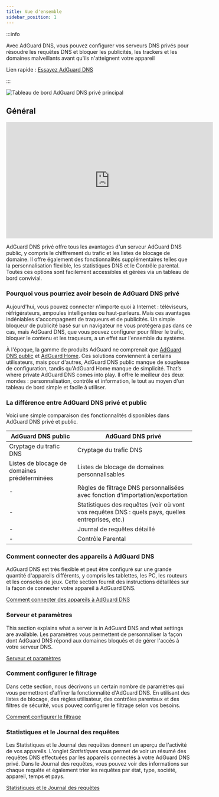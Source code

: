 ```yaml
---
title: Vue d'ensemble
sidebar_position: 1
---
```


:::info

Avec AdGuard DNS, vous pouvez configurer vos serveurs DNS privés pour résoudre les requêtes DNS et bloquer les publicités, les trackers et les domaines malveillants avant qu'ils n'atteignent votre appareil

Lien rapide : [Essayez AdGuard DNS](https://agrd.io/download-dns)

:::

![Tableau de bord AdGuard DNS privé principal](https://cdn.adtidy.org/public/Adguard/Blog/private_adguard_dns/main.png)

## Général

<iframe width="560" height="315" class="youtube-video" src="https://www.youtube-nocookie.com/embed/ME3_Ms9LO8M" title="Lecteur vidéo YouTube" frameborder="0" allow="accelerometer; autoplay; clipboard-write; encrypted-media; gyroscope; picture-in-picture" allowfullscreen></iframe>

AdGuard DNS privé offre tous les avantages d'un serveur AdGuard DNS public, y compris le chiffrement du trafic et les listes de blocage de domaine. Il offre également des fonctionnalités supplémentaires telles que la personnalisation flexible, les statistiques DNS et le Contrôle parental. Toutes ces options sont facilement accessibles et gérées via un tableau de bord convivial.

### Pourquoi vous pourriez avoir besoin de AdGuard DNS privé

Aujourd'hui, vous pouvez connecter n'importe quoi à Internet : téléviseurs, réfrigérateurs, ampoules intelligentes ou haut-parleurs. Mais ces avantages indéniables s'accompagnent de traqueurs et de publicités. Un simple bloqueur de publicité basé sur un navigateur ne vous protégera pas dans ce cas, mais AdGuard DNS, que vous pouvez configurer pour filtrer le trafic, bloquer le contenu et les traqueurs, a un effet sur l'ensemble du système.

À l'époque, la gamme de produits AdGuard ne comprenait que [AdGuard DNS public](../public-dns/overview.md) et [AdGuard Home](https://github.com/AdguardTeam/AdGuardHome). Ces solutions conviennent à certains utilisateurs, mais pour d'autres, AdGuard DNS public manque de souplesse de configuration, tandis qu'AdGuard Home manque de simplicité. That’s where private AdGuard DNS comes into play. Il offre le meilleur des deux mondes : personnalisation, contrôle et information, le tout au moyen d'un tableau de bord simple et facile à utiliser.

### La différence entre AdGuard DNS privé et public

Voici une simple comparaison des fonctionnalités disponibles dans AdGuard DNS privé et public.

| AdGuard DNS public                           | AdGuard DNS privé                                                                                 |
| -------------------------------------------- | ------------------------------------------------------------------------------------------------- |
| Cryptage du trafic DNS                       | Cryptage du trafic DNS                                                                            |
| Listes de blocage de domaines prédéterminées | Listes de blocage de domaines personnalisables                                                    |
| -                                            | Règles de filtrage DNS personnalisées avec fonction d'importation/exportation                     |
| -                                            | Statistiques des requêtes (voir où vont vos requêtes DNS : quels pays, quelles entreprises, etc.) |
| -                                            | Journal de requêtes détaillé                                                                      |
| -                                            | Contrôle Parental                                                                                 |


<!-- ## How to set up private AdGuard DNS

### For devices that support DoH, DoT, and DoQ

1. Go to your [AdGuard DNS dashboard](https://agrd.io/download-dns) (if not logged in, log in using your AdGuard account)
1. Click *Connect device* and follow on-screen instructions

:::note Supported platforms:

- Android
- iOS
- Windows
- Mac
- Linux
- Routers
- Gaming consoles
- Smart TVs

:::

Every device that you add in the AdGuard DNS panel has its own unique address that can be used if the device supports modern encrypted DNS protocols (DoH, DoT, and DoQ).

### For devices that do not support DoH, DoT, and DoQ

If the device does not support encrypted DNS and you have to use plain DNS, there are two more ways to allow AdGuard DNS to recognize the device — use dedicated IP addresses or link device's IP address.

:::note

Use plain DNS addresses only if you have no other options: this reduces the security of DNS requests. If you decide to use plain DNS, we recommend that you choose dedicated IP addresses.

:::

#### Dedicated IP addresses

For every device that you connect to AdGuard DNS, you'll be offered two dedicated IPv6 addresses that you can enter in your device settings. Using both IPv6 addresses is not mandatory, but often devices might request you to enter two IPv6 addresses.

When you connect to them, AdGuard DNS will be able to determine which particular device is sending DNS requests and display statistics for it. And you'll be able to configure DNS rules specifically for this device.

Unfortunately, not all service providers offer IPv6 support, and not all devices allow you to configure IPv6 addresses. If this is your case, you may have to rely on the Linked IP method.

#### Linked IP

If you connect your device to AdGuard DNS via Linked IP, the service will count all plain DNS requests coming from that IP address towards that "device". With this connection method, you would have to reconnect manually or through a special program each time the device's IP changes, which happens after each reboot.

The only requirement for linking IP is that **it must be a residential IP address**.

:::note

A residential IP address is an IP address assigned to a device connected to a residential ISP. It is typically associated with a physical location and is allocated to individual homes or apartments. Residential IP addresses are used by regular Internet users for their everyday online activities, such as browsing the web, accessing social media platforms, sending emails, or streaming content.

:::

If you're trying to link a residential IP address and AdGuard DNS does not allow you to do that, please contact our support team at support@adguard-dns.io.

## Private AdGuard DNS features

### Statistics

In the *Statistics* tab you can see all the summarized statistics on DNS queries made by devices connected to your Private AdGuard  DNS. It shows the total number and geography of requests, the number of blocked requests, the list of companies the requests were addressed to, requests types and top requested domains.

![Private AdGuard DNS dashboard statistics](https://cdn.adtidy.org/public/Adguard/Blog/private_adguard_dns/statistics.png)

### Traffic destination

This feature shows you where DNS requests sent by your devices go. On top of seeing the map of request destinations, you can filter the information by date, device and country.

![Private AdGuard DNS dashboard traffic](https://cdn.adtidy.org/public/Adguard/Blog/private_adguard_dns/traffic_destination.png)

### Companies

This tab allows you to quickly check which companies send the most requests, and which companies have the most blocked requests.

![Private AdGuard DNS dashboard companies](https://cdn.adtidy.org/public/Adguard/Blog/private_adguard_dns/companies.png)

### Query log

This is a detailed log where you can check out the information on every single request and also sort requests by status, type, company, device, time, country.

![Private AdGuard DNS dashboard query log](https://cdn.adtidy.org/public/Adguard/Blog/private_adguard_dns/query_log.png)

## Server settings

This section features a range of settings allowing you to customize the operation of private AdGuard DNS, ensuring the Internet functions exactly as you desire.

### Blocklists management

The *Blocklists* feature allows you to specify which domains you want to block and which you don't. Choose from a variety of blocklists for different purposes.

![Private AdGuard DNS dashboard blocklists](https://cdn.adtidy.org/public/Adguard/Blog/private_adguard_dns/blocklists.png)

### Security settings

Even if you're aware of all the tricks online scammers use, there's always a risk you'll accidentally click a malicious link. To protect yourself from such accidents, go to the *Security settings* section and check the boxes next to the options listed there.

The *Block malicious, phishing, and scam domains* feature will block domains found in the dedicated database. And the *Block newly registered domains* will block all domains registered less than 30 days ago, which are often considered risky for your online privacy.

### Parental control

To protect your child from online content you deem inappropriate, set up and activate the *Parental control* option. In addition to options such as "adult content" blocking and safe search, we've added the ability to manually specify domains for blocking and set a schedule for the *Parental control* to work accordingly.

![Parental control](https://cdn.adtidy.org/public/Adguard/Blog/private_adguard_dns/parental_control.png)

### User rules

For cases where pre-installed blocklists with thousands of rules are not enough, we have a handy feature called *User rules*. Here you can manually add custom rules to block/unblock a specific domain or import custom rule lists (see [DNS filtering rules syntax](../general/dns-filtering-syntax.md)). You can export the lists.

![Private AdGuard DNS dashboard user rules](https://cdn.adtidy.org/public/Adguard/Blog/private_adguard_dns/import.png)

### DNS-over-HTTPS with authentication

DNS-over-HTTPS with authentication provides a login and password to connect to the server. This can limit access to unauthorized users and increase security.

To enable this feature, go to *Server settings* → *Devices* → *Settings* and change the DNS server to the one with authentication. Select *Deny other protocols* to disable alternative protocol usage, ensuring exclusive DNS-over-HTTPS authentication and blocking third-party access.

![DNS-over-HTTPS with authentication](https://cdn.adtidy.org/content/release_notes/dns/v2-7/http-auth/http-auth-en.png)

## Advanced

Here you can set the way AdGuard DNS must respond to blocked domains:

- Default — zero IP address
- NXDOMAIN — the domain does not exist
- REFUSED — the server has refused to process the request
- Custom IP — you can manually specify an IP address

Additionally, you can adjust the *Time to live* (TTL) setting. This parameter defines the time period (in seconds) that a client device caches the response to a DNS request. A higher TTL means that even if a previously blocked domain is unblocked, it may still appear as blocked for a while. A TTL of 0 indicates that the device does not cache responses.

In the Advanced section, there are three options that can be customized:

- Block access to iCloud Private Relay. Devices that use iCloud Private Relay may ignore DNS settings. Enabling this option ensures that AdGuard DNS can effectively protect your device.
- Block Firefox canary domain. This setting prevents Firefox from automatically switching to its DoH resolver when AdGuard DNS is set as the system-wide DNS service.
- Log IP addresses. If this option is enabled, IP addresses associated with incoming DNS requests will be recorded and displayed in the Query log.

### Access settings

Here you can manage an access to your DNS server by configuring the following settings:

- Allowed clients. Specify which clients are permitted to use your DNS server. Please note that allowed clients are not counted in added access rules, only disallowed clients and domains

![Added rules](https://cdn.adtidy.org/content/kb/dns/private/rules_added.png)

- Disallowed clients. List clients that are denied to use your DNS server
- Disallowed domains. Specify domain names that will be denied access to your DNS server. Wildcards and DNS filtering rules can also be listed here

:::note

If you only want to use DNS on certain AS numbers or IP addresses, you should block everything else in the Disallowed clients field. Simply allowing only the necessary numbers and addresses in the *Allowed clients* field won’t be enough.

:::

By setting up these options, you can control who uses your DNS server and prevent potential DDoS attacks. Requests that are not allowed will not appear in your Query log, and they are free of charge.-->

### Comment connecter des appareils à AdGuard DNS

AdGuard DNS est très flexible et peut être configuré sur une grande quantité d'appareils différents, y compris les tablettes, les PC, les routeurs et les consoles de jeux. Cette section fournit des instructions détaillées sur la façon de connecter votre appareil à AdGuard DNS.

[Comment connecter des appareils à AdGuard DNS](/private-dns/connect-devices/connect-devices.md)

### Serveur et paramètres

This section explains what a server is in AdGuard DNS and what settings are available. Les paramètres vous permettent de personnaliser la façon dont AdGuard DNS répond aux domaines bloqués et de gérer l'accès à votre serveur DNS.

[Serveur et paramètres](/private-dns/server-and-settings/server-and-settings.md)

### Comment configurer le filtrage

Dans cette section, nous décrivons un certain nombre de paramètres qui vous permettront d'affiner la fonctionnalité d'AdGuard DNS. En utilisant des listes de blocage, des règles utilisateur, des contrôles parentaux et des filtres de sécurité, vous pouvez configurer le filtrage selon vos besoins.

[Comment configurer le filtrage](/private-dns/setting-up-filtering/blocklists.md)

### Statistiques et le Journal des requêtes

Les Statistiques et le Journal des requêtes donnent un aperçu de l'activité de vos appareils. L'onglet *Statistiques* vous permet de voir un résumé des requêtes DNS effectuées par les appareils connectés à votre AdGuard DNS privé. Dans le Journal des requêtes, vous pouvez voir des informations sur chaque requête et également trier les requêtes par état, type, société, appareil, temps et pays.

[Statistiques et le Journal des requêtes](/private-dns/statistics-and-log/statistics.md)
